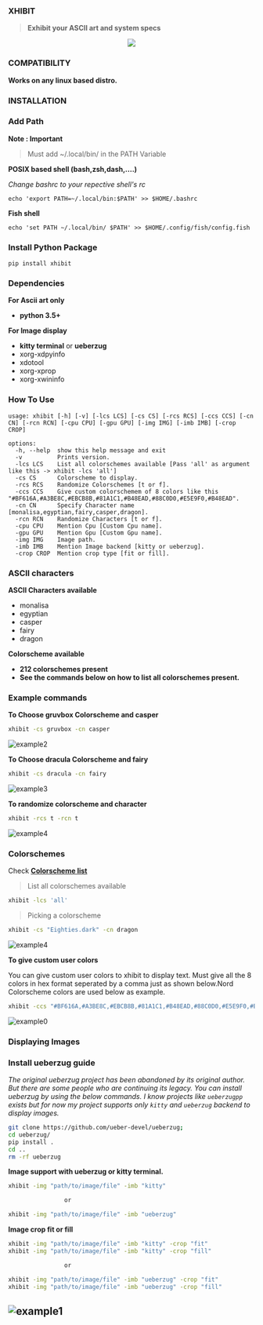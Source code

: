 ### XHIBIT

> **Exhibit your ASCII art and system specs**

<p align="center">
  <img src="https://raw.githubusercontent.com/glowfi/xhibit/main/image_support.png" />
</p>

### COMPATIBILITY

**Works on any linux based distro.**

### INSTALLATION

### Add Path

**Note : Important**

> Must add ~/.local/bin/ in the PATH Variable <br>

<b>POSIX based shell (bash,zsh,dash,....) </b>

<em>Change bashrc to your repective shell's rc</em>

```
echo 'export PATH=~/.local/bin:$PATH' >> $HOME/.bashrc
```

<b>Fish shell </b>

```
echo 'set PATH ~/.local/bin/ $PATH' >> $HOME/.config/fish/config.fish
```

### Install Python Package

```
pip install xhibit
```

### Dependencies

**For Ascii art only**

-   **python 3.5+**

**For Image display**

-   **kitty terminal** or **ueberzug**
-   xorg-xdpyinfo
-   xdotool
-   xorg-xprop
-   xorg-xwininfo

### How To Use

```
usage: xhibit [-h] [-v] [-lcs LCS] [-cs CS] [-rcs RCS] [-ccs CCS] [-cn CN] [-rcn RCN] [-cpu CPU] [-gpu GPU] [-img IMG] [-imb IMB] [-crop CROP]

options:
  -h, --help  show this help message and exit
  -v          Prints version.
  -lcs LCS    List all colorschemes available [Pass 'all' as argument like this -> xhibit -lcs 'all']
  -cs CS      Colorscheme to display.
  -rcs RCS    Randomize Colorschemes [t or f].
  -ccs CCS    Give custom colorschemem of 8 colors like this "#BF616A,#A3BE8C,#EBCB8B,#81A1C1,#B48EAD,#88C0D0,#E5E9F0,#B48EAD".
  -cn CN      Specify Character name [monalisa,egyptian,fairy,casper,dragon].
  -rcn RCN    Randomize Characters [t or f].
  -cpu CPU    Mention Cpu [Custom Cpu name].
  -gpu GPU    Mention Gpu [Custom Gpu name].
  -img IMG    Image path.
  -imb IMB    Mention Image backend [kitty or ueberzug].
  -crop CROP  Mention crop type [fit or fill].
```

### ASCII characters

**ASCII Characters available**

-   monalisa
-   egyptian
-   casper
-   fairy
-   dragon

**Colorscheme available**

-   **212 colorschemes present**
-   **See the commands below on how to list all colorschemes present.**

### Example commands

**To Choose gruvbox Colorscheme and casper**

```sh
xhibit -cs gruvbox -cn casper
```

![example2](casper.png)

**To Choose dracula Colorscheme and fairy**

```sh
xhibit -cs dracula -cn fairy
```

![example3](fairy.png)

**To randomize colorscheme and character**

```sh
xhibit -rcs t -rcn t
```

![example4](egyptian.png)

### Colorschemes

Check **[Colorscheme list](https://raw.githubusercontent.com/glowfi/xhibit-colorschemes/main/colorscheme.txt)**

> List all colorschemes available

```sh
xhibit -lcs 'all'
```

> Picking a colorscheme

```sh
xhibit -cs "Eighties.dark" -cn dragon
```

![example4](pick_colorscheme.png)

**To give custom user colors**

You can give custom user colors to xhibit to display text.
Must give all the 8 colors in hex format seperated by a comma just
as shown below.Nord Colorscheme colors are used below as example.

```sh
xhibit -ccs "#BF616A,#A3BE8C,#EBCB8B,#81A1C1,#B48EAD,#88C0D0,#E5E9F0,#B48EAD"
```

![example0](./custom_colorscheme.png)

### Displaying Images

### Install ueberzug guide

<em>The original ueberzug project has been abandoned by its original author.
But there are some people who are continuing its legacy.
You can install ueberzug by using the below commands.
I know projects like `ueberzugpp` exists but for now
my project supports only `kitty` and `ueberzug` backend
to display images.</em>

```sh
git clone https://github.com/ueber-devel/ueberzug;
cd ueberzug/
pip install .
cd ..
rm -rf ueberzug
```

**Image support with ueberzug or kitty terminal.**

```sh
xhibit -img "path/to/image/file" -imb "kitty"

                or

xhibit -img "path/to/image/file" -imb "ueberzug"

```

**Image crop fit or fill**

```sh
xhibit -img "path/to/image/file" -imb "kitty" -crop "fit"
xhibit -img "path/to/image/file" -imb "kitty" -crop "fill"

                or

xhibit -img "path/to/image/file" -imb "ueberzug" -crop "fit"
xhibit -img "path/to/image/file" -imb "ueberzug" -crop "fill"

```

## ![example1](image_support.png)
